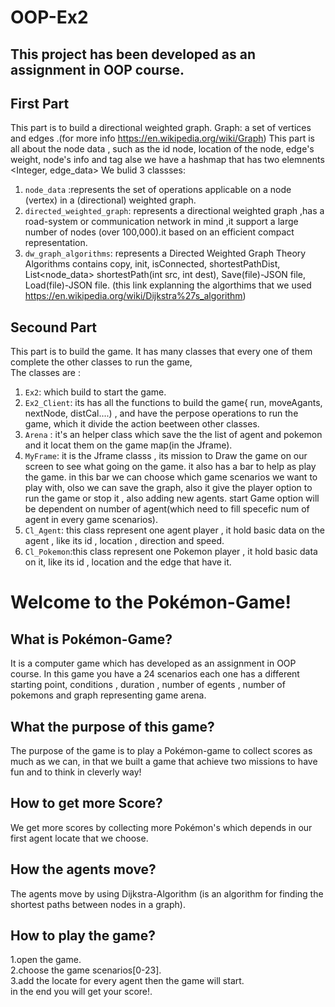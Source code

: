 # OOP-Ex2
## This project has been developed as an assignment in OOP course.

## First Part
This part is to build a directional weighted graph.
Graph: a set of vertices and edges .(for more info https://en.wikipedia.org/wiki/Graph)
This part is all about the node data , such as the id node, location of the node, edge's weight, node's info and tag alse we have a hashmap that has two elemnents <Integer, edge_data> 
We bulid 3 classses:
1. `node_data` :represents the set of operations applicable on a node (vertex) in a (directional) weighted graph.
2. `directed_weighted_graph`: represents a directional weighted graph ,has a road-system or communication network in mind ,it support a large number of nodes (over 100,000).it based on an efficient compact representation.
3. `dw_graph_algorithms`:  represents a Directed Weighted Graph Theory Algorithms contains copy, init, isConnected, shortestPathDist, List<node_data> shortestPath(int src, int dest), Save(file)-JSON file, Load(file)-JSON file. (this link explanning the algorthims that we used https://en.wikipedia.org/wiki/Dijkstra%27s_algorithm)



## Secound Part
This part is to build the game.
It has many classes that every one of them complete the other classes to run the game,\
The classes are :
1. `Ex2`: which build to start the game.
2. `Ex2_Client`: its has all the functions to build the game{ run, moveAgants, nextNode, distCal....) , and have the perpose operations to run the game, which it divide the action beetween other classes.
3. `Arena` : it's an helper class which save the the list of agent and pokemon and it locat them on the game map(in the Jframe).
4. `MyFrame`: it is the Jframe classs , its mission to Draw the game on our screen to see what going on the game.
	it also has a bar to help as play the game.
	in this bar we can choose which game scenarios we want to play with, olso we can save the graph, also it give the player option to run the game or stop it , also adding new agents.
	start Game option will be dependent on number of agent(which need to fill specefic num of agent in every game scenarios).
5. `Cl_Agent`: this class represent one agent player , it hold basic data on the agent , like its id , location , direction and speed.
6. `Cl_Pokemon`:this class represent one Pokemon player , it hold basic data on it, like its id , location and the edge that have it.


# Welcome to the Pokémon-Game!
## What is Pokémon-Game?
It is a computer game which has developed as an assignment in OOP course.
In this game you have a 24 scenarios each one has a different starting point, conditions , duration , number of egents , number of pokemons and graph representing game arena.

## What the purpose of this game?
The purpose of the game is to play a Pokémon-game to collect scores as much as we can, in that we built a game that achieve two missions to have fun and to think in cleverly way!

## How to get more Score?
We get more scores by collecting more Pokémon's which depends in our first agent locate that we choose.

## How the agents move?
The agents move by using Dijkstra-Algorithm (is an algorithm for finding the shortest paths between nodes in a graph).

## How to play the game?
1.open the game.\
2.choose the game scenarios[0-23].\
3.add the locate for every agent then the game will start.\
in the end you will get your score!.
